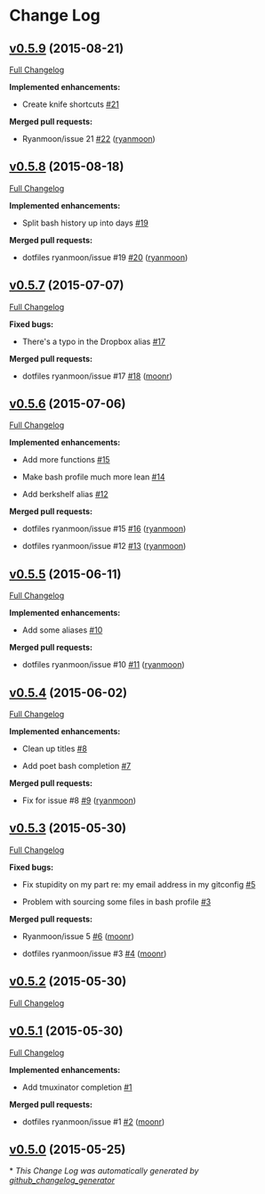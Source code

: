 # Change Log

## [v0.5.9](https://github.com/ryanmoon/dotfiles/tree/v0.5.9) (2015-08-21)

[Full Changelog](https://github.com/ryanmoon/dotfiles/compare/v0.5.8...v0.5.9)

**Implemented enhancements:**

- Create knife shortcuts [\#21](https://github.com/ryanmoon/dotfiles/issues/21)

**Merged pull requests:**

- Ryanmoon/issue 21 [\#22](https://github.com/ryanmoon/dotfiles/pull/22) ([ryanmoon](https://github.com/ryanmoon))

## [v0.5.8](https://github.com/ryanmoon/dotfiles/tree/v0.5.8) (2015-08-18)

[Full Changelog](https://github.com/ryanmoon/dotfiles/compare/v0.5.7...v0.5.8)

**Implemented enhancements:**

- Split bash history up into days [\#19](https://github.com/ryanmoon/dotfiles/issues/19)

**Merged pull requests:**

- dotfiles ryanmoon/issue \#19 [\#20](https://github.com/ryanmoon/dotfiles/pull/20) ([ryanmoon](https://github.com/ryanmoon))

## [v0.5.7](https://github.com/ryanmoon/dotfiles/tree/v0.5.7) (2015-07-07)

[Full Changelog](https://github.com/ryanmoon/dotfiles/compare/v0.5.6...v0.5.7)

**Fixed bugs:**

- There's a typo in the Dropbox alias [\#17](https://github.com/ryanmoon/dotfiles/issues/17)

**Merged pull requests:**

- dotfiles  ryanmoon/issue \#17 [\#18](https://github.com/ryanmoon/dotfiles/pull/18) ([moonr](https://github.com/moonr))

## [v0.5.6](https://github.com/ryanmoon/dotfiles/tree/v0.5.6) (2015-07-06)

[Full Changelog](https://github.com/ryanmoon/dotfiles/compare/v0.5.5...v0.5.6)

**Implemented enhancements:**

- Add more functions [\#15](https://github.com/ryanmoon/dotfiles/issues/15)

- Make bash profile much more lean [\#14](https://github.com/ryanmoon/dotfiles/issues/14)

- Add berkshelf alias [\#12](https://github.com/ryanmoon/dotfiles/issues/12)

**Merged pull requests:**

- dotfiles ryanmoon/issue \#15 [\#16](https://github.com/ryanmoon/dotfiles/pull/16) ([ryanmoon](https://github.com/ryanmoon))

- dotfiles  ryanmoon/issue \#12 [\#13](https://github.com/ryanmoon/dotfiles/pull/13) ([ryanmoon](https://github.com/ryanmoon))

## [v0.5.5](https://github.com/ryanmoon/dotfiles/tree/v0.5.5) (2015-06-11)

[Full Changelog](https://github.com/ryanmoon/dotfiles/compare/v0.5.4...v0.5.5)

**Implemented enhancements:**

- Add some aliases [\#10](https://github.com/ryanmoon/dotfiles/issues/10)

**Merged pull requests:**

- dotfiles  ryanmoon/issue \#10 [\#11](https://github.com/ryanmoon/dotfiles/pull/11) ([ryanmoon](https://github.com/ryanmoon))

## [v0.5.4](https://github.com/ryanmoon/dotfiles/tree/v0.5.4) (2015-06-02)

[Full Changelog](https://github.com/ryanmoon/dotfiles/compare/v0.5.3...v0.5.4)

**Implemented enhancements:**

- Clean up titles [\#8](https://github.com/ryanmoon/dotfiles/issues/8)

- Add poet bash completion [\#7](https://github.com/ryanmoon/dotfiles/issues/7)

**Merged pull requests:**

- Fix for issue \#8 [\#9](https://github.com/ryanmoon/dotfiles/pull/9) ([ryanmoon](https://github.com/ryanmoon))

## [v0.5.3](https://github.com/ryanmoon/dotfiles/tree/v0.5.3) (2015-05-30)

[Full Changelog](https://github.com/ryanmoon/dotfiles/compare/v0.5.2...v0.5.3)

**Fixed bugs:**

- Fix stupidity on my part re: my email address in my gitconfig [\#5](https://github.com/ryanmoon/dotfiles/issues/5)

- Problem with sourcing some files in bash profile [\#3](https://github.com/ryanmoon/dotfiles/issues/3)

**Merged pull requests:**

- Ryanmoon/issue 5 [\#6](https://github.com/ryanmoon/dotfiles/pull/6) ([moonr](https://github.com/moonr))

- dotfiles    ryanmoon/issue \#3 [\#4](https://github.com/ryanmoon/dotfiles/pull/4) ([moonr](https://github.com/moonr))

## [v0.5.2](https://github.com/ryanmoon/dotfiles/tree/v0.5.2) (2015-05-30)

[Full Changelog](https://github.com/ryanmoon/dotfiles/compare/v0.5.1...v0.5.2)

## [v0.5.1](https://github.com/ryanmoon/dotfiles/tree/v0.5.1) (2015-05-30)

[Full Changelog](https://github.com/ryanmoon/dotfiles/compare/v0.5.0...v0.5.1)

**Implemented enhancements:**

- Add tmuxinator completion [\#1](https://github.com/ryanmoon/dotfiles/issues/1)

**Merged pull requests:**

- dotfiles ryanmoon/issue \#1 [\#2](https://github.com/ryanmoon/dotfiles/pull/2) ([moonr](https://github.com/moonr))

## [v0.5.0](https://github.com/ryanmoon/dotfiles/tree/v0.5.0) (2015-05-25)



\* *This Change Log was automatically generated by [github_changelog_generator](https://github.com/skywinder/Github-Changelog-Generator)*